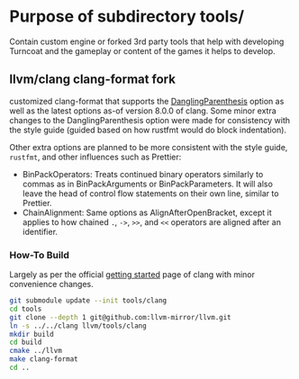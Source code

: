 # Purpose of subdirectory tools/

Contain custom engine or forked 3rd party tools that help with developing
Turncoat and the gameplay or content of the games it helps to develop.

## llvm/clang clang-format fork

customized clang-format that supports the [DanglingParenthesis](https://reviews.llvm.org/D33029)
option as well as the latest options as-of version 8.0.0 of clang. Some minor
extra changes to the DanglingParenthesis option were made for consistency with
the style guide (guided based on how rustfmt would do block indentation).

Other extra options are planned to be more consistent with the style guide,
`rustfmt`, and other influences such as Prettier:

- BinPackOperators: Treats continued binary operators similarly to commas as in
  BinPackArguments or BinPackParameters. It will also leave the head of
  control flow statements on their own line, similar to Prettier.
- ChainAlignment: Same options as AlignAfterOpenBracket, except it applies to
  how chained `.`, `->`, `>>`, and `<<` operators are aligned after an
  identifier.

### How-To Build

Largely as per the official [getting started](https://clang.llvm.org/get_started.html)
page of clang with minor convenience changes.

```sh
git submodule update --init tools/clang
cd tools
git clone --depth 1 git@github.com:llvm-mirror/llvm.git
ln -s ../../clang llvm/tools/clang
mkdir build
cd build
cmake ../llvm
make clang-format
cd ..
```
